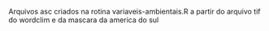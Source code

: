 Arquivos asc criados na rotina variaveis-ambientais.R  a partir do arquivo tif do wordclim e da mascara da america do sul
